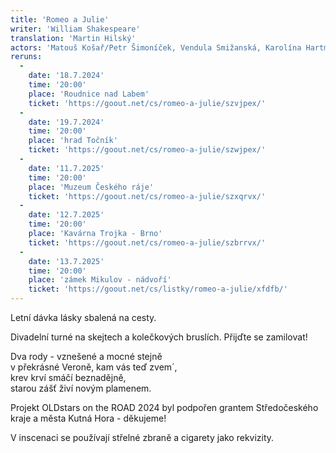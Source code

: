 ```yaml
---
title: 'Romeo a Julie'
writer: 'William Shakespeare'
translation: 'Martin Hilský'
actors: 'Matouš Košař/Petr Šimoníček, Vendula Smižanská, Karolína Hartmanová, David Šrejma, Tomáš Hart, Theresia Anna Hakenova a Štěpán Krafka'
reruns:
  -  
    date: '18.7.2024'
    time: '20:00'
    place: 'Roudnice nad Labem'
    ticket: 'https://goout.net/cs/romeo-a-julie/szvjpex/'
  -  
    date: '19.7.2024'
    time: '20:00'
    place: 'hrad Točník'
    ticket: 'https://goout.net/cs/romeo-a-julie/szwjpex/'
  -  
    date: '11.7.2025'
    time: '20:00'
    place: 'Muzeum Českého ráje'
    ticket: 'https://goout.net/cs/romeo-a-julie/szxqrvx/'
  -  
    date: '12.7.2025'
    time: '20:00'
    place: 'Kavárna Trojka - Brno'
    ticket: 'https://goout.net/cs/romeo-a-julie/szbrrvx/'
  -  
    date: '13.7.2025'
    time: '20:00'
    place: 'zámek Mikulov - nádvoří'
    ticket: 'https://goout.net/cs/listky/romeo-a-julie/xfdfb/'
---
```

Letní dávka lásky sbalená na cesty.

Divadelní turné na skejtech a kolečkových bruslích.
Přijďte se zamilovat!

Dva rody - vznešené a mocné stejně  
v překrásné Veroně, kam vás teď zvem´,  
krev krví smáčí beznadějně,  
starou zášť živí novým plamenem.   


Projekt OLDstars on the ROAD 2024 byl podpořen grantem Středočeského kraje a města Kutná Hora - děkujeme!

V inscenaci se používají střelné zbraně a cigarety jako rekvizity.

